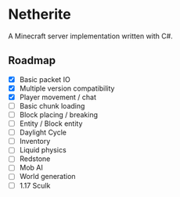 # Netherite
A Minecraft server implementation written with C#.

## Roadmap
- [x] Basic packet IO
- [x] Multiple version compatibility
- [x] Player movement / chat
- [ ] Basic chunk loading
- [ ] Block placing / breaking
- [ ] Entity / Block entity
- [ ] Daylight Cycle
- [ ] Inventory
- [ ] Liquid physics
- [ ] Redstone
- [ ] Mob AI
- [ ] World generation
- [ ] 1.17 Sculk